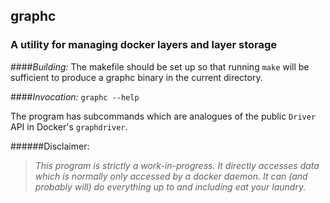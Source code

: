 ## graphc

### A utility for managing docker layers and layer storage

####*Building:*
 The makefile should be set up so that running `make` will be sufficient to
 produce a graphc binary in the current directory.

####*Invocation:*
`graphc --help`

The program has subcommands which are analogues of the public `Driver` API in
Docker's `graphdriver`.

######Disclaimer:
> *This program is strictly a work-in-progress.  It directly accesses data
> which is normally only accessed by a docker daemon.  It can (and probably
> will) do everything up to and including eat your laundry.*
